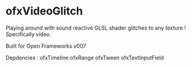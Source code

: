 ofxVideoGlitch
==============

Playing around with sound reactive GLSL shader glitches to any texture ! Specifically video.

Built for Open Frameworks v007
	
Depdencies :
	ofxTimeline
	ofxRange
	ofxTween
	ofxTextInputField
	
	